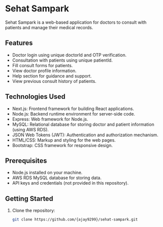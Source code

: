 # Sehat Sampark

Sehat Sampark is a web-based application for doctors to consult with patients and manage their medical records.

## Features

- Doctor login using unique doctorId and OTP verification.
- Consultation with patients using unique patientId.
- Fill consult forms for patients.
- View doctor profile information.
- Help section for guidance and support.
- View previous consult history of patients.

## Technologies Used

- Next.js: Frontend framework for building React applications.
- Node.js: Backend runtime environment for server-side code.
- Express: Web framework for Node.js.
- MySQL: Relational database for storing doctor and patient information (using AWS RDS).
- JSON Web Tokens (JWT): Authentication and authorization mechanism.
- HTML/CSS: Markup and styling for the web pages.
- Bootstrap: CSS framework for responsive design.

## Prerequisites

- Node.js installed on your machine.
- AWS RDS MySQL database for storing data.
- API keys and credentials (not provided in this repository).

## Getting Started

1. Clone the repository:

   ```bash
   git clone https://github.com/{ajay9299}/sehat-sampark.git
   ```
